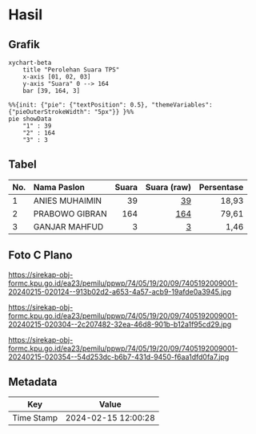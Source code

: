 # Hasil

## Grafik

```mermaid
xychart-beta
    title "Perolehan Suara TPS"
    x-axis [01, 02, 03]
    y-axis "Suara" 0 --> 164
    bar [39, 164, 3]
```

```mermaid
%%{init: {"pie": {"textPosition": 0.5}, "themeVariables": {"pieOuterStrokeWidth": "5px"}} }%%
pie showData
    "1" : 39
    "2" : 164
    "3" : 3
```

## Tabel

| No. | Nama Paslon    | Suara | Suara (raw) | Persentase |
|:--- |:-------------- | -----:| -----------:| ----------:|
| 1   | ANIES MUHAIMIN | 39    | [39][p-1]   | 18,93      |
| 2   | PRABOWO GIBRAN | 164   | [164][p-2]  | 79,61      |
| 3   | GANJAR MAHFUD  | 3     | [3][p-3]    | 1,46       |


[p-1]: https://github.com/gigit-pemilu/pemilu-2024-74-sulawesi-tenggara/blob/main/pilpres/hitung-suara/sub/74-sulawesi-tenggara/sub/05-konawe-selatan/sub/19-laeya/sub/2009-laeya/sub/001-tps/sub/paslon-1.txt
[p-2]: https://github.com/gigit-pemilu/pemilu-2024-74-sulawesi-tenggara/blob/main/pilpres/hitung-suara/sub/74-sulawesi-tenggara/sub/05-konawe-selatan/sub/19-laeya/sub/2009-laeya/sub/001-tps/sub/paslon-2.txt
[p-3]: https://github.com/gigit-pemilu/pemilu-2024-74-sulawesi-tenggara/blob/main/pilpres/hitung-suara/sub/74-sulawesi-tenggara/sub/05-konawe-selatan/sub/19-laeya/sub/2009-laeya/sub/001-tps/sub/paslon-3.txt

## Foto C Plano

https://sirekap-obj-formc.kpu.go.id/ea23/pemilu/ppwp/74/05/19/20/09/7405192009001-20240215-020124--913b02d2-a653-4a57-acb9-19afde0a3945.jpg

https://sirekap-obj-formc.kpu.go.id/ea23/pemilu/ppwp/74/05/19/20/09/7405192009001-20240215-020304--2c207482-32ea-46d8-901b-b12a1f95cd29.jpg

https://sirekap-obj-formc.kpu.go.id/ea23/pemilu/ppwp/74/05/19/20/09/7405192009001-20240215-020354--54d253dc-b6b7-431d-9450-f6aa1dfd0fa7.jpg


## Metadata

| Key        | Value               |
| ---------- | ------------------- |
| Time Stamp | 2024-02-15 12:00:28 |



